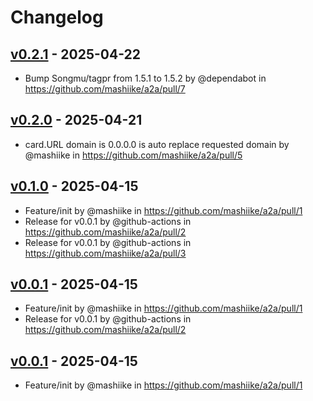# Changelog

## [v0.2.1](https://github.com/mashiike/a2a/compare/v0.2.0...v0.2.1) - 2025-04-22
- Bump Songmu/tagpr from 1.5.1 to 1.5.2 by @dependabot in https://github.com/mashiike/a2a/pull/7

## [v0.2.0](https://github.com/mashiike/a2a/compare/v0.1.0...v0.2.0) - 2025-04-21
- card.URL domain is 0.0.0.0 is auto replace requested domain by @mashiike in https://github.com/mashiike/a2a/pull/5

## [v0.1.0](https://github.com/mashiike/a2a/commits/v0.1.0) - 2025-04-15
- Feature/init by @mashiike in https://github.com/mashiike/a2a/pull/1
- Release for v0.0.1 by @github-actions in https://github.com/mashiike/a2a/pull/2
- Release for v0.0.1 by @github-actions in https://github.com/mashiike/a2a/pull/3

## [v0.0.1](https://github.com/mashiike/a2a/commits/v0.0.1) - 2025-04-15
- Feature/init by @mashiike in https://github.com/mashiike/a2a/pull/1
- Release for v0.0.1 by @github-actions in https://github.com/mashiike/a2a/pull/2

## [v0.0.1](https://github.com/mashiike/a2a/commits/v0.0.1) - 2025-04-15
- Feature/init by @mashiike in https://github.com/mashiike/a2a/pull/1
